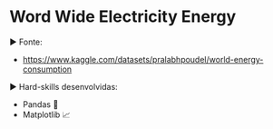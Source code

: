 # Word Wide Electricity Energy

:arrow_forward: Fonte:
*   https://www.kaggle.com/datasets/pralabhpoudel/world-energy-consumption

:arrow_forward: Hard-skills desenvolvidas: 

*   Pandas :panda_face:
*   Matplotlib :chart_with_upwards_trend:
